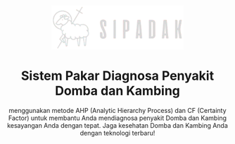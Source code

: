 <p align="center">
  <a href="#">
    <img src="assets/fe/assets/images/logo_dark.png" alt="SIPADAK logo" height="100">
  </a>
</p>

<h1 align="center">Sistem Pakar Diagnosa Penyakit Domba dan Kambing</h1>

<p align="center">
  menggunakan metode AHP (Analytic Hierarchy Process) dan CF
              (Certainty Factor) untuk membantu Anda mendiagnosa penyakit
              Domba dan Kambing kesayangan Anda dengan tepat. Jaga kesehatan Domba dan Kambing
              Anda dengan teknologi terbaru!
</p>

